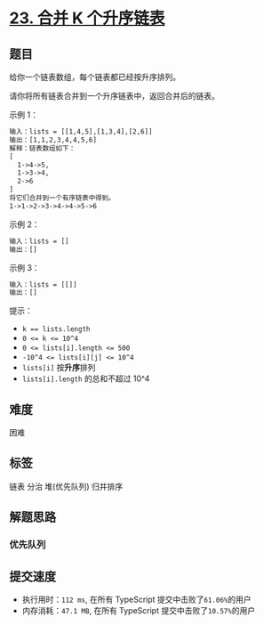 # [23. 合并 K 个升序链表](https://leetcode-cn.com/problems/merge-k-sorted-lists/)

## 题目

给你一个链表数组，每个链表都已经按升序排列。

请你将所有链表合并到一个升序链表中，返回合并后的链表。

示例 1：

```txt
输入：lists = [[1,4,5],[1,3,4],[2,6]]
输出：[1,1,2,3,4,4,5,6]
解释：链表数组如下：
[
  1->4->5,
  1->3->4,
  2->6
]
将它们合并到一个有序链表中得到。
1->1->2->3->4->4->5->6
```

示例 2：

```txt
输入：lists = []
输出：[]
```

示例 3：

```txt
输入：lists = [[]]
输出：[]
```

提示：

- `k == lists.length`
- `0 <= k <= 10^4`
- `0 <= lists[i].length <= 500`
- `-10^4 <= lists[i][j] <= 10^4`
- `lists[i]` 按**升序**排列
- `lists[i].length` 的总和不超过 10^4

## 难度

困难

## 标签

链表 分治 堆(优先队列) 归并排序

## 解题思路

### 优先队列

## 提交速度

- 执行用时：`112 ms`, 在所有 TypeScript 提交中击败了`61.06%`的用户
- 内存消耗：`47.1 MB`, 在所有 TypeScript 提交中击败了`10.57%`的用户
